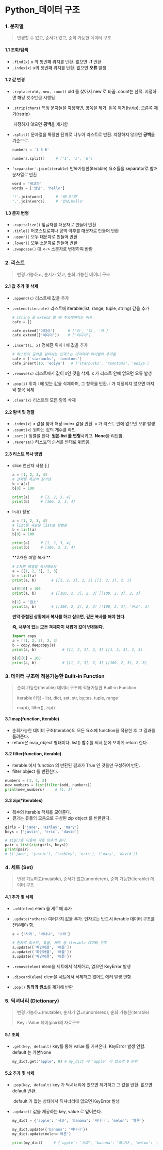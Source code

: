 # Python_데이터 구조

### 1. 문자열

> 변경할 수 없고, 순서가 있고, 순회 가능한 데이터 구조



#### 1.1 조회/탐색

- `.find(x)` x 의 첫번째 위치를 반환. 없으면   **-1**   반환
- `.index(x)` x의 첫번째 위치를 반환. 없으면   **오류**   발생



#### 1.2 값 변경

- `.replace(old, new, count)` old 를 찾아서 new 로 바꿈. count는 선택. 지정하면 해당 갯수만큼 시행됨

- `.strip(chars)` 특정 문자들을 지정하면, 양쪽을 제거. 왼쪽 제거(lstrip), 오른쪽 제거(rstrip)

  ​							  지정하지 않으면 **공백**을 제거함

- `.split()` 문자열을 특정한 단위로 나누어 리스트로 반환. 지정하지 않으면 **공백**을 기준으로.

  ```python
  numbers = '1 5 6'
  
  numbers.split()     # ['1', '5', '6']
  ```

- `'separator'.join(iterable)` 반복가능한(iterable) 요소들을 separator로 합쳐 문자열로 반환

  ```python
  word = '배고파'
  words = ['안녕', 'hello']
  
  '!'.join(word)      # '배!고!파'
  ','.join(words)     # '안녕,hello'
  ```

  

#### 1.3 문자 변형

- `.capitalize()` 앞글자를 대문자로 만들어 반환
- `.title()` 어포스트로피나 공백 이후를 대문자로 만들어 반환
- `.upper()` 모두 대문자로 만들어 반환
- `.lower()` 모두 소문자로 만들어 반환
- `.swapcase()` 대 <-> 소문자로 변경하여 반환





### 2. 리스트

> 변경 가능하고, 순서가 있고, 순회 가능한 데이터 구조



#### 2.1 값 추가 및 삭제

- `.append(x)` 리스트에 값을 추가

- `.extend(iterable)` 리스트에 iterable(list, range, tuple, string) 값을 추가

  ```python
  # string 을 extend 할 때 주의해야하는 이유
  cafe = []
  
  cafe.extend('이디야')      # ['이', '디', '야']
  cafe.extend(['이디야'])    # ['이디야']
  ```

- `.insert(i, x)` 정해진 위치 i 에 값을 추가

  ```python
  # 리스트의 길이를 넘어서는 인덱스는 마지막에 아이템이 추가됨
  cafe = ['starbucks', 'tomntoms']
  cafe.insert(10, 'ediya')   # ['starbucks', 'tomntoms', 'ediya']
  ```

- `.remove(x)` 리스트에서 값이 x인 것을 삭제. x 가 리스트 안에 없으면 오류 발생
- `.pop(i)` 위치 i 에 있는 값을 삭제하며, 그 항목을 반환. i 가 지정되지 않으면 마지막 항목 삭제

- `.clear(x)` 리스트의 모든 항목 삭제



#### 2.2 탐색 및 정렬 

- `.index(x)` x 값을 찾아 해당 index 값을 반환. x 가 리스트 안에 없으면 오류 발생
- `.count(x)` 원하는 값의 개수를 확인
- `.sort()` 정렬을 한다. **원본 list 를 변형**시키고,  **None**을 리턴함.
- `.reverse()` 리스트의 순서를 반대로 뒤집음.



#### 2.3 리스트 복사 방법

- slice 연산자 사용 [:]

  ```python
  a = [1, 2, 3, 4]
  # 전체를 똑같이 잘라냄
  b = a[:]
  b[0] = 100
  
  print(a)     # [1, 2, 3, 4]
  print(b)     # [100, 2, 3, 4]
  ```



- list() 활용

  ```python
  a = [1, 2, 3, 4]
  # list를 새로운 list로 형변환
  b = list(a)
  b[0] = 100
  
  print(a)     # [1, 2, 3, 4]
  print(b)     # [100, 2, 3, 4]
  ```

  ***2차원 배열 복사* **

  ``` python
  # 2차원 배열을 복사해보자
  a = [[1, 2, 3], 2, 3]
  b = list(a)
  print(a, b)       # [[1, 2, 3], 2, 3] [[1, 2, 3], 2, 3]
  
  b[0][0] = 100
  print(a, b)       # [[100, 2, 3], 2, 3] [[100, 2, 3], 2, 3]
  
  b[1] = '원소'
  print(a, b)       # [[100, 2, 3], 2, 3] [[100, 2, 3], '원소', 3]
  ```

  **만약 중첩된 상황에서 복사를 하고 싶으면, 깊은 복사를 해야 한다.**

  **즉, 내부에 있는 모든 객체까지 새롭게 값이 변경된다.**

  ```python
  import copy
  a = [[1, 2, 3], 2, 3]
  b = copy.deepcopy(a)
  print(a, b)            # [[1, 2, 3], 2, 3] [[1, 2, 3], 2, 3]
  
  b[0][0] = 100
  print(a, b)            # [[1, 2, 3], 2, 3] [[100, 2, 3], 2, 3] 
  ```

  



### 3. 데이터 구조에 적용가능한 Built-in Function

> 순회 가능한(iterable) 데이터 구조에 적용가능한 Built-in Function
>
> iterable 타임 - list, dict, set, str, by;tes, tuple, range
>
> map(), filter(), zip()



#### 3.1 map(function, iterable)

- 순회가능한 데이터 구조(iterable)의 모든 요소에 function을 적용한 후 그 결과를 돌려준다.
- return은 map_object 형태이다. list() 함수를 써서 눈에 보이게 return 한다.



#### 3.2 filter(function, iterable)

- iterable 에서 function 의 반환된 결과가 True 인 것들만 구성하여 반환.
- filter object 를 반환한다.

```python
numbers = [1, 2, 3]
new_numbers = list(filter(odd, numbers))
print(new_numbers)     # [1, 3]
```



#### 3.3 zip(*iterables)

- 복수의 iterable 객체를 모아준다.
- 결과는 튜플의 모음으로 구성된 zip object 를 반환한다.

```python
girls = ['jane', 'ashley', 'mary']
boys = ['justin', 'eric', 'david']

# zip()을 이용해 짝을 맞추어 본다.
pair = list(zip(girls, boys))
print(pair)
# [('jane', 'justin'), ('ashley', 'eric'), ('mary', 'david')]
```





### 4. 세트 (Set)

> 변경 가능하고(mutable), 순서가 없고(unordered), 순회 가능한(iterable) 데이터 구조



#### 4.1 추가 및 삭제

- `.add(elem)`  elem 을 세트에 추가

- `.update(*others)` 여러가지 값을 추가. 인자로는 반드시 iterable 데이터 구조를 전달해야 함.

  ```python
  a = {'사과', '바나나', '수박'}
  
  # 인자로 리스트, 튜플, 세트 등 iterable 데이터 구조
  a.update(['파인애플', '애플'])
  a.update(('파인애플', '애플'))
  a.update({'파인애플', '애플'})
  ```

- `.remove(elem)` elem을 세트에서 삭제하고, 없으면 KeyError 발생

- `.discard(elem)` elem을 세트에서 삭제하고 없어도 에러 발생 안함

- `.pop()` **임의의 원소**를 제거해 반환





### 5. 딕셔너리 (Dictionary)

> 변경 가능하고(mutable), 순서가 없고(unordered), 순회 가능한(iterable)
>
> Key : Value 페어(pair)의 자료구조



#### 5.1 조회

- `.get(key, default)` key를 통해 value 를 가져온다. KeyError 발생 안함. default 는 기본None

  ```python
  my_dict.get('apple', 0) # my_dict 에 'apple' 이 없으면 0 반환
  ```



#### 5.2  추가 및 삭제

- `.pop(key, default)` key 가 딕셔너리에 있으면 제거하고 그 값을 반환. 없으면 default 반환.	

  ​										default 가 없는 상태에서 딕셔너리에 없으면 KeyError 발생

- `.update()` 값을 제공하는 key, value 로 덮어쓴다.

  ```python
  my_dict = {'apple': '사과', 'banana': '바나나', 'melon': '멜론'}
  
  my_dict.update({'banana': '빠나나'})
  my_dict.update(melon='메론')
  
  print(my_dict)     # {'apple': '사과', 'banana': '빠나나', 'melon': '메론'}
  ```